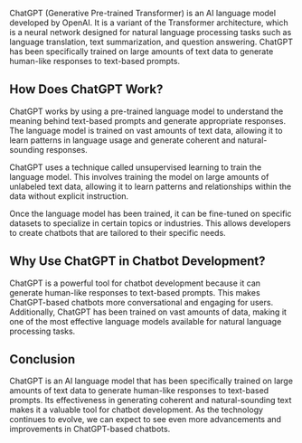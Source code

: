 

ChatGPT (Generative Pre-trained Transformer) is an AI language model developed by OpenAI. It is a variant of the Transformer architecture, which is a neural network designed for natural language processing tasks such as language translation, text summarization, and question answering. ChatGPT has been specifically trained on large amounts of text data to generate human-like responses to text-based prompts.

How Does ChatGPT Work?
----------------------

ChatGPT works by using a pre-trained language model to understand the meaning behind text-based prompts and generate appropriate responses. The language model is trained on vast amounts of text data, allowing it to learn patterns in language usage and generate coherent and natural-sounding responses.

ChatGPT uses a technique called unsupervised learning to train the language model. This involves training the model on large amounts of unlabeled text data, allowing it to learn patterns and relationships within the data without explicit instruction.

Once the language model has been trained, it can be fine-tuned on specific datasets to specialize in certain topics or industries. This allows developers to create chatbots that are tailored to their specific needs.

Why Use ChatGPT in Chatbot Development?
---------------------------------------

ChatGPT is a powerful tool for chatbot development because it can generate human-like responses to text-based prompts. This makes ChatGPT-based chatbots more conversational and engaging for users. Additionally, ChatGPT has been trained on vast amounts of data, making it one of the most effective language models available for natural language processing tasks.

Conclusion
----------

ChatGPT is an AI language model that has been specifically trained on large amounts of text data to generate human-like responses to text-based prompts. Its effectiveness in generating coherent and natural-sounding text makes it a valuable tool for chatbot development. As the technology continues to evolve, we can expect to see even more advancements and improvements in ChatGPT-based chatbots.

